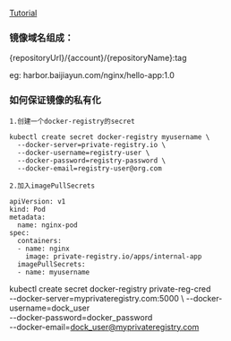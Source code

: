 [Tutorial](https://github.com/kodekloudhub/certified-kubernetes-administrator-course/blob/master/docs/07-Security/21-Image-Security.md)


### 镜像域名组成：
{repositoryUrl}/{account}/{repositoryName}:tag

eg:
harbor.baijiayun.com/nginx/hello-app:1.0


### 如何保证镜像的私有化

```
1.创建一个docker-registry的secret

kubectl create secret docker-registry myusername \
  --docker-server=private-registry.io \ 
  --docker-username=registry-user \
  --docker-password=registry-password \
  --docker-email=registry-user@org.com

2.加入imagePullSecrets

apiVersion: v1
kind: Pod
metadata:
  name: nginx-pod
spec:
  containers:
  - name: nginx
    image: private-registry.io/apps/internal-app
  imagePullSecrets:
  - name: myusername
```



kubectl create secret docker-registry private-reg-cred \
  --docker-server=myprivateregistry.com:5000 \ 
  --docker-username=dock_user \
  --docker-password=docker_password \
  --docker-email=dock_user@myprivateregistry.com